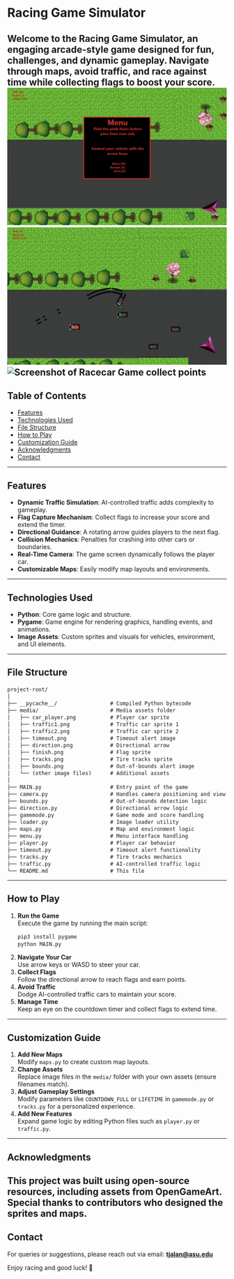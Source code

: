 # Racing Game Simulator

Welcome to the **Racing Game Simulator**, an engaging arcade-style game designed for fun, challenges, and dynamic gameplay. Navigate through maps, avoid traffic, and race against time while collecting flags to boost your score.
![Screenshot of Racecar Game start](image1.png)
![Screenshot of Racecar Game with AI cars](image2.png)
![Screenshot of Racecar Game collect points](image3.png)
---

## Table of Contents
- [Features](#features)
- [Technologies Used](#technologies-used)
- [File Structure](#file-structure)
- [How to Play](#how-to-play)
- [Customization Guide](#customization-guide)
- [Acknowledgments](#acknowledgments)
- [Contact](#contact)

---

## Features
- **Dynamic Traffic Simulation**: AI-controlled traffic adds complexity to gameplay.
- **Flag Capture Mechanism**: Collect flags to increase your score and extend the timer.
- **Directional Guidance**: A rotating arrow guides players to the next flag.
- **Collision Mechanics**: Penalties for crashing into other cars or boundaries.
- **Real-Time Camera**: The game screen dynamically follows the player car.
- **Customizable Maps**: Easily modify map layouts and environments.

---

## Technologies Used
- **Python**: Core game logic and structure.
- **Pygame**: Game engine for rendering graphics, handling events, and animations.
- **Image Assets**: Custom sprites and visuals for vehicles, environment, and UI elements.

---

## File Structure
```
project-root/
│
├── __pycache__/                 # Compiled Python bytecode
├── media/                       # Media assets folder
│   ├── car_player.png           # Player car sprite
│   ├── traffic1.png             # Traffic car sprite 1
│   ├── traffic2.png             # Traffic car sprite 2
│   ├── timeout.png              # Timeout alert image
│   ├── direction.png            # Directional arrow
│   ├── finish.png               # Flag sprite
│   ├── tracks.png               # Tire tracks sprite
│   ├── bounds.png               # Out-of-bounds alert image
│   └── (other image files)      # Additional assets
│
├── MAIN.py                      # Entry point of the game
├── camera.py                    # Handles camera positioning and view
├── bounds.py                    # Out-of-bounds detection logic
├── direction.py                 # Directional arrow logic
├── gamemode.py                  # Game mode and score handling
├── loader.py                    # Image loader utility
├── maps.py                      # Map and environment logic
├── menu.py                      # Menu interface handling
├── player.py                    # Player car behavior
├── timeout.py                   # Timeout alert functionality
├── tracks.py                    # Tire tracks mechanics
├── traffic.py                   # AI-controlled traffic logic
└── README.md                    # This file
```

---

## How to Play
1. **Run the Game**  
   Execute the game by running the main script:  
   ```bash
   pip3 install pygame
   python MAIN.py
   ```
2. **Navigate Your Car**  
   Use arrow keys or WASD to steer your car.  
3. **Collect Flags**  
   Follow the directional arrow to reach flags and earn points.  
4. **Avoid Traffic**  
   Dodge AI-controlled traffic cars to maintain your score.  
5. **Manage Time**  
   Keep an eye on the countdown timer and collect flags to extend time.  

---

## Customization Guide
1. **Add New Maps**  
   Modify `maps.py` to create custom map layouts.  
2. **Change Assets**  
   Replace image files in the `media/` folder with your own assets (ensure filenames match).  
3. **Adjust Gameplay Settings**  
   Modify parameters like `COUNTDOWN_FULL` or `LIFETIME` in `gamemode.py` or `tracks.py` for a personalized experience.  
4. **Add New Features**  
   Expand game logic by editing Python files such as `player.py` or `traffic.py`.

---

## Acknowledgments
This project was built using open-source resources, including assets from OpenGameArt. Special thanks to contributors who designed the sprites and maps.
---

## Contact
For queries or suggestions, please reach out via email: **tjalan@asu.edu**  

Enjoy racing and good luck! 🏁
